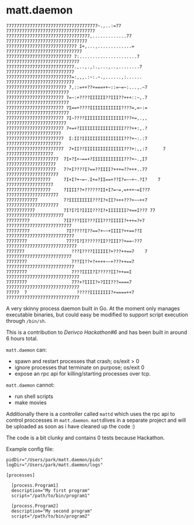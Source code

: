 # matt.daemon

```
77777777777777777777777777777777777~.,..:=77  7777777777777777777777777777777777
77777777777777777777777777777777,.............77 7777777777777777777777777777777
777777777777777777777777777 I+,...,.............=  77777777777777777777777777777
7777777777777777777777777 7:......................7 7777777777777777777777777777
77777777777777777777777777.,..,.,:.,...,..,........7  77777777777777777777777777
7777777777777777777777777=:,,,.:~:.~.,......,:......  77777777777777777777777777
77777777777777777777777 7,::=++??+===++~::=~=~:...,.~7  777777777777777777777777
7777777777777777777777 7=~:+????IIIIII??III??+++::~,.7  777777777777777777777777
7777777777777777777777 7I==+????IIIIIIIIIIII????=,=~:=  777777777777777777777777
7777777777777777777777 7I~????IIIIIIIIIIIIIII???+=,.,,   77777777777777777777777
7777777777777777777777 7+=+?IIIIIIIIIIIIIIIII???++:,.?     777777777777777777777
7777777777777777777777  I:II?IIIIIIIIIIIIIIII???+~:.:7     777777777777777777777
7777777777777777777777  7+II??IIIIIIIIIIIIIII???+:,,:7      7 777777777777777777
77777777777777777777  7I+?I+~==+?IIIIIIIIIIII???+~.,I7       7777777777777777777
7777777777777777777   7?+I????I?==??IIII?+++=??+++..77      77777777777777777777
77777777777777777     7I+I?+~=~.I+=?II==+??I?=~~+~.?I?    7   777777777777777777
77777777777777777     7IIII??+??????II+I?=~=,=+++~=I??7     77777777777777777777
777777777777          7?IIIIIIIII???I?+II?+++???+~~++7      77777777777777777777
77777777777           7I?I?I?IIII???I?+IIIIIII?+==I??7 77 7777777777777777777777
777777777             7II???III???III???IIIII?+++=?+7  7777777777777777777777777
777777777              7I?????I??==?+~~+IIII?++==??I  77777777777777777777777777
77777777               77??I?I??????II??III??+==~??7 777777777777777777777777777
7777777                  ???I????IIIIII?+???++==7    7 7777777777777777777777777
77777777                 7??II??+?++++~~+???++==7     77777777777777777777777777
77777777                 7???IIII?I?????II?++==I    7777777777777777777777777777
77777777                 77?+?IIII?+?III???====7    7777777777777777777777777777
77777  7                   ?????IIIIIIII?+====++7   7777777777777777777777777777
```
A very skinny process daemon built in Go. At the moment only manages executable binaries, but could easy be modified to support script execution through `/bin/sh`.

This is a contribution to *Derivco Hackathon#6* and has been built in around 6 hours total.

`matt.daemon` can:
- spawn and restart processes that crash; os/exit > 0
- ignore processes that terminate on purpose; os/exit 0
- expose an rpc api for killing/starting processes over tcp.

`matt.daemon` cannot:
- run shell scripts
- make movies

Additionally there is a controller called `mattd` which uses the rpc api to control
proccesses in ``matt.daemon``. `mattd`lives in a separate project and will be uploaded
as soon as i have cleaned up the code :)

The code is a bit clunky and contains 0 tests because Hackathon.

Example config file:

```
pidDir="/Users/park/matt.daemon/pids"
logDir="/Users/park/matt.daemon/logs"

[processes]

  [process.Program1]
  description="My first program"
  script="/path/to/bin/program1"

  [process.Program2]
  description="My second program"
  script="/path/to/bin/program2"
```
